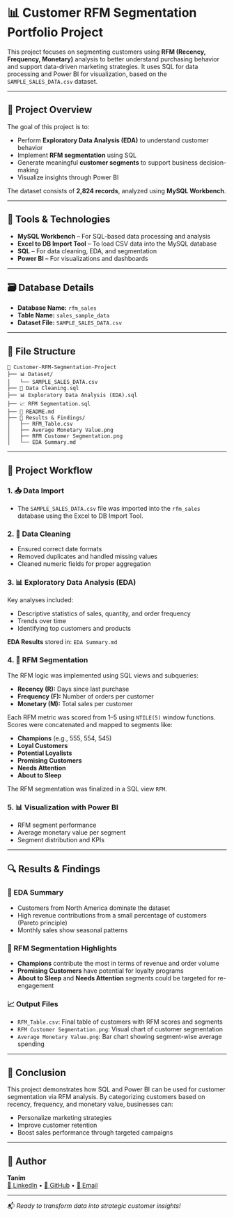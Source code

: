 # 📊 Customer RFM Segmentation Portfolio Project

This project focuses on segmenting customers using **RFM (Recency, Frequency, Monetary)** analysis to better understand purchasing behavior and support data-driven marketing strategies. It uses SQL for data processing and Power BI for visualization, based on the `SAMPLE_SALES_DATA.csv` dataset.

---

## 📁 Project Overview

The goal of this project is to:
- Perform **Exploratory Data Analysis (EDA)** to understand customer behavior
- Implement **RFM segmentation** using SQL
- Generate meaningful **customer segments** to support business decision-making
- Visualize insights through Power BI

The dataset consists of **2,824 records**, analyzed using **MySQL Workbench**.

---

## 🧰 Tools & Technologies

- **MySQL Workbench** – For SQL-based data processing and analysis
- **Excel to DB Import Tool** – To load CSV data into the MySQL database
- **SQL** – For data cleaning, EDA, and segmentation
- **Power BI** – For visualizations and dashboards

---

## 🗃️ Database Details

- **Database Name:** `rfm_sales`
- **Table Name:** `sales_sample_data`
- **Dataset File:** `SAMPLE_SALES_DATA.csv`

---

## 📂 File Structure

```
📁 Customer-RFM-Segmentation-Project
├── 📊 Dataset/
│   └── SAMPLE_SALES_DATA.csv
├── 🧼 Data Cleaning.sql
├── 📊 Exploratory Data Analysis (EDA).sql
├── 📈 RFM Segmentation.sql
├── 📄 README.md
├── 📁 Results & Findings/
│   ├── RFM_Table.csv
│   ├── Average Monetary Value.png
│   ├── RFM Customer Segmentation.png
│   └── EDA Summary.md
```

---

## 🚦 Project Workflow

### 1. 📥 Data Import
- The `SAMPLE_SALES_DATA.csv` file was imported into the `rfm_sales` database using the Excel to DB Import Tool.

### 2. 🧹 Data Cleaning
- Ensured correct date formats
- Removed duplicates and handled missing values
- Cleaned numeric fields for proper aggregation

### 3. 📊 Exploratory Data Analysis (EDA)
Key analyses included:
- Descriptive statistics of sales, quantity, and order frequency
- Trends over time
- Identifying top customers and products

**EDA Results** stored in: `EDA Summary.md`

### 4. 🧮 RFM Segmentation
The RFM logic was implemented using SQL views and subqueries:
- **Recency (R):** Days since last purchase
- **Frequency (F):** Number of orders per customer
- **Monetary (M):** Total sales per customer

Each RFM metric was scored from 1–5 using `NTILE(5)` window functions. Scores were concatenated and mapped to segments like:
- **Champions** (e.g., 555, 554, 545)
- **Loyal Customers**
- **Potential Loyalists**
- **Promising Customers**
- **Needs Attention**
- **About to Sleep**

The RFM segmentation was finalized in a SQL view `RFM`.

### 5. 📊 Visualization with Power BI
- RFM segment performance
- Average monetary value per segment
- Segment distribution and KPIs

---

## 🔍 Results & Findings

### 📄 EDA Summary
- Customers from North America dominate the dataset
- High revenue contributions from a small percentage of customers (Pareto principle)
- Monthly sales show seasonal patterns

### 🧩 RFM Segmentation Highlights
- **Champions** contribute the most in terms of revenue and order volume
- **Promising Customers** have potential for loyalty programs
- **About to Sleep** and **Needs Attention** segments could be targeted for re-engagement

### 📈 Output Files
- `RFM_Table.csv`: Final table of customers with RFM scores and segments
- `RFM Customer Segmentation.png`: Visual chart of customer segmentation
- `Average Monetary Value.png`: Bar chart showing segment-wise average spending

---

## 📌 Conclusion
This project demonstrates how SQL and Power BI can be used for customer segmentation via RFM analysis. By categorizing customers based on recency, frequency, and monetary value, businesses can:

- Personalize marketing strategies
- Improve customer retention
- Boost sales performance through targeted campaigns

---

## 👤 Author
**Tanim**  
[🔗 LinkedIn](https://www.linkedin.com/) • [📂 GitHub](https://github.com/) • [📧 Email](mailto:your.email@example.com)

---

📬 _Ready to transform data into strategic customer insights!_


